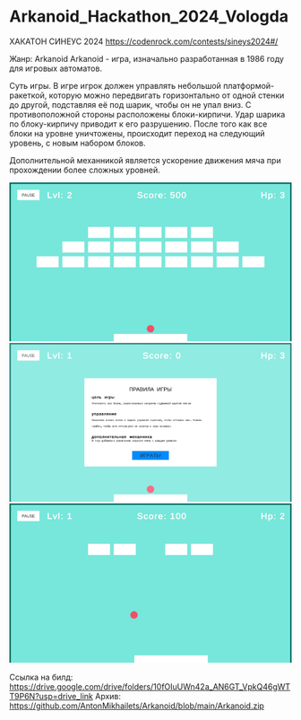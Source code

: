 # Arkanoid_Hackathon_2024_Vologda

ХАКАТОН СИНЕУС 2024
https://codenrock.com/contests/sineys2024#/

Жанр: Arkanoid
Arkanoid - игра, изначально разработанная в 1986 году для игровых автоматов.

Суть игры. В игре игрок должен управлять небольшой платформой-ракеткой, которую можно передвигать горизонтально от одной стенки до другой, подставляя её под шарик, чтобы он не упал вниз. С противоположной стороны расположены блоки-кирпичи. Удар шарика по блоку-кирпичу приводит к его разрушению. После того как все блоки на уровне уничтожены, происходит переход на следующий уровень, с новым набором блоков.

Дополнительной механникой является ускорение движения мяча при прохождении более сложных уровней.

![Скриншот 1](https://github.com/AntonMikhailets/Arkanoid/blob/main/ArkanoidScreenshot0.png)
![Скриншот 2](https://github.com/AntonMikhailets/Arkanoid/blob/main/ArkanoidScreenshot1.png)
![Скриншот 3](https://github.com/AntonMikhailets/Arkanoid/blob/main/ArkanoidScreenshot2.png)

Ссылка на билд: https://drive.google.com/drive/folders/10fOIuUWn42a_AN6GT_VpkQ46gWTT9P6N?usp=drive_link
Архив: https://github.com/AntonMikhailets/Arkanoid/blob/main/Arkanoid.zip

